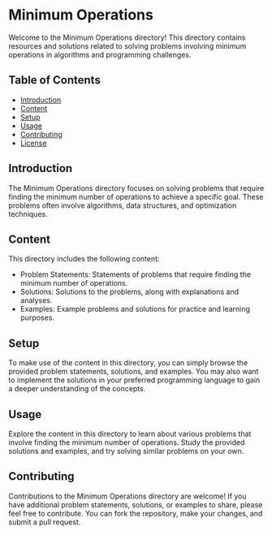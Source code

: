 # Minimum Operations

Welcome to the Minimum Operations directory! This directory contains resources and solutions related to solving problems involving minimum operations in algorithms and programming challenges.

## Table of Contents

- [Introduction](#introduction)
- [Content](#content)
- [Setup](#setup)
- [Usage](#usage)
- [Contributing](#contributing)
- [License](#license)

## Introduction

The Minimum Operations directory focuses on solving problems that require finding the minimum number of operations to achieve a specific goal. These problems often involve algorithms, data structures, and optimization techniques.

## Content

This directory includes the following content:

- Problem Statements: Statements of problems that require finding the minimum number of operations.
- Solutions: Solutions to the problems, along with explanations and analyses.
- Examples: Example problems and solutions for practice and learning purposes.

## Setup

To make use of the content in this directory, you can simply browse the provided problem statements, solutions, and examples. You may also want to implement the solutions in your preferred programming language to gain a deeper understanding of the concepts.

## Usage

Explore the content in this directory to learn about various problems that involve finding the minimum number of operations. Study the provided solutions and examples, and try solving similar problems on your own.

## Contributing

Contributions to the Minimum Operations directory are welcome! If you have additional problem statements, solutions, or examples to share, please feel free to contribute. You can fork the repository, make your changes, and submit a pull request.
